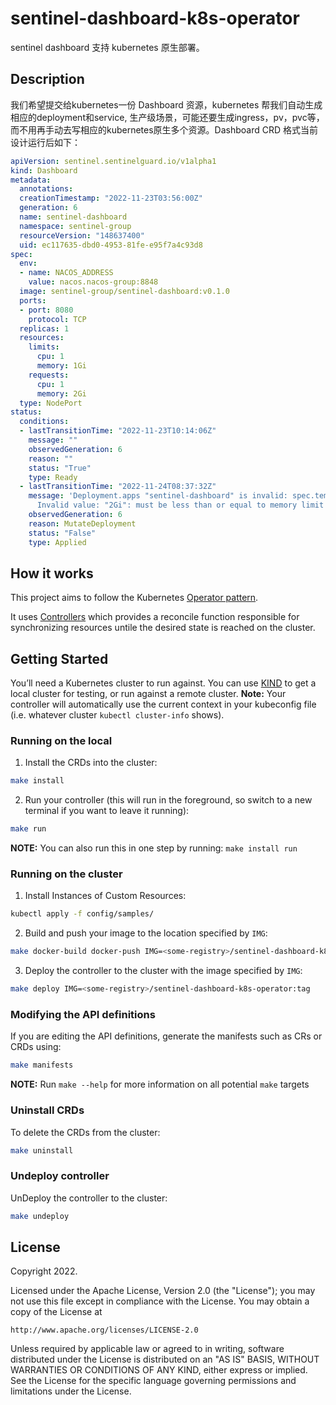 # sentinel-dashboard-k8s-operator

sentinel dashboard 支持 kubernetes 原生部署。

## Description

我们希望提交给kubernetes一份 Dashboard 资源，kubernetes 帮我们自动生成相应的deployment和service, 生产级场景，可能还要生成ingress，pv，pvc等，而不用再手动去写相应的kubernetes原生多个资源。Dashboard CRD 格式当前设计运行后如下：

```yaml
apiVersion: sentinel.sentinelguard.io/v1alpha1
kind: Dashboard
metadata:
  annotations:
  creationTimestamp: "2022-11-23T03:56:00Z"
  generation: 6
  name: sentinel-dashboard
  namespace: sentinel-group
  resourceVersion: "148637400"
  uid: ec117635-dbd0-4953-81fe-e95f7a4c93d8
spec:
  env:
  - name: NACOS_ADDRESS
    value: nacos.nacos-group:8848
  image: sentinel-group/sentinel-dashboard:v0.1.0
  ports:
  - port: 8080
    protocol: TCP
  replicas: 1
  resources:
    limits:
      cpu: 1
      memory: 1Gi
    requests:
      cpu: 1
      memory: 2Gi
  type: NodePort
status:
  conditions:
  - lastTransitionTime: "2022-11-23T10:14:06Z"
    message: ""
    observedGeneration: 6
    reason: ""
    status: "True"
    type: Ready
  - lastTransitionTime: "2022-11-24T08:37:32Z"
    message: 'Deployment.apps "sentinel-dashboard" is invalid: spec.template.spec.containers[0].resources.requests:
      Invalid value: "2Gi": must be less than or equal to memory limit'
    observedGeneration: 6
    reason: MutateDeployment
    status: "False"
    type: Applied
```



## How it works

This project aims to follow the Kubernetes [Operator pattern](https://kubernetes.io/docs/concepts/extend-kubernetes/operator/).

It uses [Controllers](https://kubernetes.io/docs/concepts/architecture/controller/)  which provides a reconcile function responsible for synchronizing resources untile the desired state is reached on the cluster.

## Getting Started

You’ll need a Kubernetes cluster to run against. You can use [KIND](https://sigs.k8s.io/kind) to get a local cluster for testing, or run against a remote cluster.
**Note:** Your controller will automatically use the current context in your kubeconfig file (i.e. whatever cluster `kubectl cluster-info` shows).

### Running on the local

1. Install the CRDs into the cluster:

```sh
make install
```

2. Run your controller (this will run in the foreground, so switch to a new terminal if you want to leave it running):

```sh
make run
```

**NOTE:** You can also run this in one step by running: `make install run`

### Running on the cluster

1. Install Instances of Custom Resources:

```sh
kubectl apply -f config/samples/
```

2. Build and push your image to the location specified by `IMG`:

```sh
make docker-build docker-push IMG=<some-registry>/sentinel-dashboard-k8s-operator:tag
```

3. Deploy the controller to the cluster with the image specified by `IMG`:

```sh
make deploy IMG=<some-registry>/sentinel-dashboard-k8s-operator:tag
```

### Modifying the API definitions

If you are editing the API definitions, generate the manifests such as CRs or CRDs using:

```sh
make manifests
```

**NOTE:** Run `make --help` for more information on all potential `make` targets

### Uninstall CRDs

To delete the CRDs from the cluster:

```sh
make uninstall
```

### Undeploy controller

UnDeploy the controller to the cluster:

```sh
make undeploy
```

## License

Copyright 2022.

Licensed under the Apache License, Version 2.0 (the "License");
you may not use this file except in compliance with the License.
You may obtain a copy of the License at

    http://www.apache.org/licenses/LICENSE-2.0

Unless required by applicable law or agreed to in writing, software
distributed under the License is distributed on an "AS IS" BASIS,
WITHOUT WARRANTIES OR CONDITIONS OF ANY KIND, either express or implied.
See the License for the specific language governing permissions and
limitations under the License.